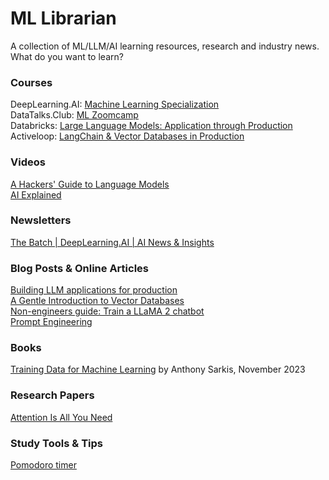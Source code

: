 # ML Librarian
A collection of ML/LLM/AI learning resources, research and industry news. What do you want to learn?

### Courses  

DeepLearning.AI: [Machine Learning Specialization](https://www.deeplearning.ai/courses/machine-learning-specialization/)  
DataTalks.Club: [ML Zoomcamp](http://mlzoomcamp.com/)  
Databricks: [Large Language Models: Application through Production](https://www.edx.org/learn/computer-science/databricks-large-language-models-application-through-production)  
Activeloop: [LangChain & Vector Databases in Production](https://learn.activeloop.ai/courses/langchain)  

### Videos

[A Hackers' Guide to Language Models](https://youtu.be/jkrNMKz9pWU?si=kcl44wl9eIgobsPh)  
[AI Explained](https://www.youtube.com/@aiexplained-official)  

### Newsletters

[The Batch | DeepLearning.AI | AI News & Insights](https://www.deeplearning.ai/the-batch/)  

### Blog Posts & Online Articles  
[Building LLM applications for production](https://huyenchip.com/2023/04/11/llm-engineering.html)  
[A Gentle Introduction to Vector Databases](https://weaviate.io/blog/what-is-a-vector-database)  
[Non-engineers guide: Train a LLaMA 2 chatbot](https://huggingface.co/blog/Llama2-for-non-engineers)  
[Prompt Engineering](https://lilianweng.github.io/posts/2023-03-15-prompt-engineering/)  

### Books

[Training Data for Machine Learning](https://www.oreilly.com/library/view/training-data-for/9781492094517/?_gl=1*13wrku*_ga*MTI2OTM5NDUwMi4xNjk0NjM4NDY2*_ga_092EL089CH*MTY5NDYzODQ2NS4xLjEuMTY5NDYzODY5My41Ny4wLjA.) by Anthony Sarkis, November 2023  

### Research Papers

[Attention Is All You Need](https://arxiv.org/pdf/1706.03762.pdf)  

### Study Tools & Tips

[Pomodoro timer](https://studywithme.io/aesthetic-pomodoro-timer/)  
